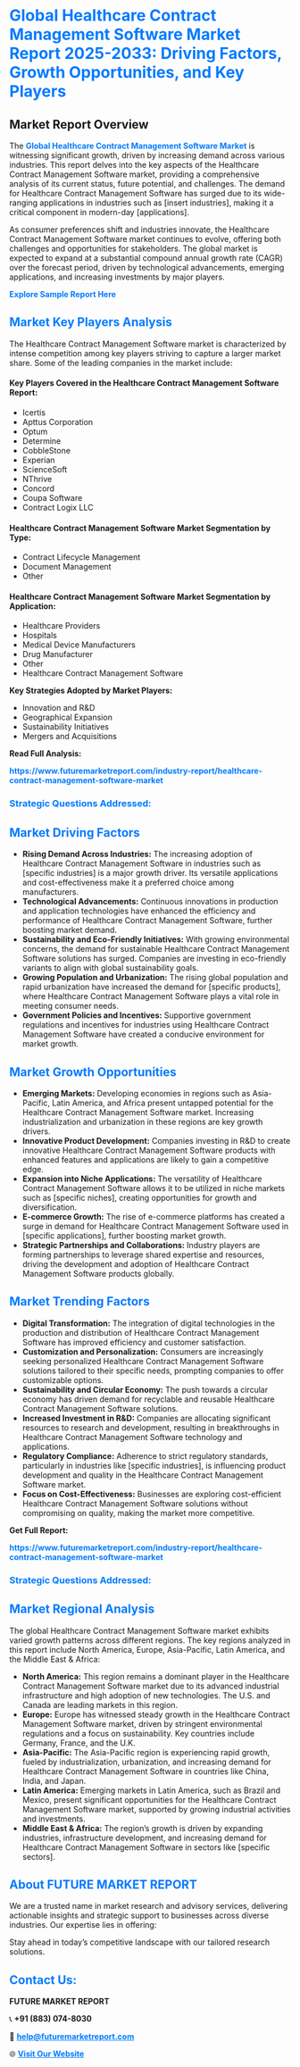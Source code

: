 <h1 style="color: #007BFF;">Global Healthcare Contract Management Software Market Report 2025-2033: Driving Factors, Growth Opportunities, and Key Players</h1>

<section id="overview">
<h2>Market Report Overview</h2>
<p>The <a href="https://www.futuremarketreport.com/industry-report/healthcare-contract-management-software-market" style="color: #007BFF; text-decoration: none;"><strong>Global Healthcare Contract Management Software Market</strong></a> is witnessing significant growth, driven by increasing demand across various industries. This report delves into the key aspects of the Healthcare Contract Management Software market, providing a comprehensive analysis of its current status, future potential, and challenges. The demand for Healthcare Contract Management Software has surged due to its wide-ranging applications in industries such as [insert industries], making it a critical component in modern-day [applications].</p>
<p>As consumer preferences shift and industries innovate, the Healthcare Contract Management Software market continues to evolve, offering both challenges and opportunities for stakeholders. The global market is expected to expand at a substantial compound annual growth rate (CAGR) over the forecast period, driven by technological advancements, emerging applications, and increasing investments by major players.</p>
</section>

<section id="overview">
<p><a href="https://www.futuremarketreport.com/request-sample/reportId=116286" style="color: #007BFF; text-decoration: none;"><strong>Explore Sample Report Here</strong></a></p>
</section>

<section id="key-players">
<h2 style="color: #007BFF;">Market Key Players Analysis</h2>
<p>The Healthcare Contract Management Software market is characterized by intense competition among key players striving to capture a larger market share. Some of the leading companies in the market include:</p>
<h4>Key Players Covered in the Healthcare Contract Management Software Report:</h4>
<ul><li>Icertis</li><li>Apttus Corporation</li><li>Optum</li><li>Determine</li><li>CobbleStone</li><li>Experian</li><li>ScienceSoft</li><li>NThrive</li><li>Concord</li><li>Coupa Software</li><li>Contract Logix LLC</li></ul>
<h4>Healthcare Contract Management Software Market Segmentation by Type:</h4>
<ul><li>Contract Lifecycle Management</li><li>Document Management</li><li>Other</li></ul>

<h4>Healthcare Contract Management Software Market Segmentation by Application:</h4>
<ul><li>Healthcare Providers</li><li>Hospitals</li><li>Medical Device Manufacturers</li><li>Drug Manufacturer</li><li>Other</li><li>Healthcare Contract Management Software</li></ul>
<p><strong>Key Strategies Adopted by Market Players:</strong></p>
<ul>
<li>Innovation and R&D</li>
<li>Geographical Expansion</li>
<li>Sustainability Initiatives</li>
<li>Mergers and Acquisitions</li>
</ul>
</section>

<section>
<p><strong>Read Full Analysis: </strong></p><a href="https://www.futuremarketreport.com/industry-report/healthcare-contract-management-software-market" style="color: #007BFF; text-decoration: none;"><strong>https://www.futuremarketreport.com/industry-report/healthcare-contract-management-software-market</strong></a>
<h3 style="color: #007BFF;">Strategic Questions Addressed:</h3>
</section>

<section id="driving-factors">
<h2 style="color: #007BFF;">Market Driving Factors</h2>
<ul>
<li><strong>Rising Demand Across Industries:</strong> The increasing adoption of Healthcare Contract Management Software in industries such as [specific industries] is a major growth driver. Its versatile applications and cost-effectiveness make it a preferred choice among manufacturers.</li>
<li><strong>Technological Advancements:</strong> Continuous innovations in production and application technologies have enhanced the efficiency and performance of Healthcare Contract Management Software, further boosting market demand.</li>
<li><strong>Sustainability and Eco-Friendly Initiatives:</strong> With growing environmental concerns, the demand for sustainable Healthcare Contract Management Software solutions has surged. Companies are investing in eco-friendly variants to align with global sustainability goals.</li>
<li><strong>Growing Population and Urbanization:</strong> The rising global population and rapid urbanization have increased the demand for [specific products], where Healthcare Contract Management Software plays a vital role in meeting consumer needs.</li>
<li><strong>Government Policies and Incentives:</strong> Supportive government regulations and incentives for industries using Healthcare Contract Management Software have created a conducive environment for market growth.</li>
</ul>
</section>

<section id="growth-opportunities">
<h2 style="color: #007BFF;">Market Growth Opportunities</h2>
<ul>
<li><strong>Emerging Markets:</strong> Developing economies in regions such as Asia-Pacific, Latin America, and Africa present untapped potential for the Healthcare Contract Management Software market. Increasing industrialization and urbanization in these regions are key growth drivers.</li>
<li><strong>Innovative Product Development:</strong> Companies investing in R&D to create innovative Healthcare Contract Management Software products with enhanced features and applications are likely to gain a competitive edge.</li>
<li><strong>Expansion into Niche Applications:</strong> The versatility of Healthcare Contract Management Software allows it to be utilized in niche markets such as [specific niches], creating opportunities for growth and diversification.</li>
<li><strong>E-commerce Growth:</strong> The rise of e-commerce platforms has created a surge in demand for Healthcare Contract Management Software used in [specific applications], further boosting market growth.</li>
<li><strong>Strategic Partnerships and Collaborations:</strong> Industry players are forming partnerships to leverage shared expertise and resources, driving the development and adoption of Healthcare Contract Management Software products globally.</li>
</ul>
</section>

<section id="trending-factors">
<h2 style="color: #007BFF;">Market Trending Factors</h2>
<ul>
<li><strong>Digital Transformation:</strong> The integration of digital technologies in the production and distribution of Healthcare Contract Management Software has improved efficiency and customer satisfaction.</li>
<li><strong>Customization and Personalization:</strong> Consumers are increasingly seeking personalized Healthcare Contract Management Software solutions tailored to their specific needs, prompting companies to offer customizable options.</li>
<li><strong>Sustainability and Circular Economy:</strong> The push towards a circular economy has driven demand for recyclable and reusable Healthcare Contract Management Software solutions.</li>
<li><strong>Increased Investment in R&D:</strong> Companies are allocating significant resources to research and development, resulting in breakthroughs in Healthcare Contract Management Software technology and applications.</li>
<li><strong>Regulatory Compliance:</strong> Adherence to strict regulatory standards, particularly in industries like [specific industries], is influencing product development and quality in the Healthcare Contract Management Software market.</li>
<li><strong>Focus on Cost-Effectiveness:</strong> Businesses are exploring cost-efficient Healthcare Contract Management Software solutions without compromising on quality, making the market more competitive.</li>
</ul>
</section>

<section>
<p><strong>Get Full Report: </strong></p><a href="https://www.futuremarketreport.com/industry-report/healthcare-contract-management-software-market" style="color: #007BFF; text-decoration: none;"><strong>https://www.futuremarketreport.com/industry-report/healthcare-contract-management-software-market</strong></a>
<h3 style="color: #007BFF;">Strategic Questions Addressed:</h3>
</section>


<section id="regional-analysis">
<h2 style="color: #007BFF;">Market Regional Analysis</h2>
<p>The global Healthcare Contract Management Software market exhibits varied growth patterns across different regions. The key regions analyzed in this report include North America, Europe, Asia-Pacific, Latin America, and the Middle East & Africa:</p>
<ul>
<li><strong>North America:</strong> This region remains a dominant player in the Healthcare Contract Management Software market due to its advanced industrial infrastructure and high adoption of new technologies. The U.S. and Canada are leading markets in this region.</li>
<li><strong>Europe:</strong> Europe has witnessed steady growth in the Healthcare Contract Management Software market, driven by stringent environmental regulations and a focus on sustainability. Key countries include Germany, France, and the U.K.</li>
<li><strong>Asia-Pacific:</strong> The Asia-Pacific region is experiencing rapid growth, fueled by industrialization, urbanization, and increasing demand for Healthcare Contract Management Software in countries like China, India, and Japan.</li>
<li><strong>Latin America:</strong> Emerging markets in Latin America, such as Brazil and Mexico, present significant opportunities for the Healthcare Contract Management Software market, supported by growing industrial activities and investments.</li>
<li><strong>Middle East & Africa:</strong> The region’s growth is driven by expanding industries, infrastructure development, and increasing demand for Healthcare Contract Management Software in sectors like [specific sectors].</li>
</ul>
</section>

<footer>
<h2 style="color: #007BFF;">About FUTURE MARKET REPORT</h2>
<p>We are a trusted name in market research and advisory services, delivering actionable insights and strategic support to businesses across diverse industries. Our expertise lies in offering:</p>

<p>Stay ahead in today’s competitive landscape with our tailored research solutions.</p>

<h2 style="color: #007BFF;">Contact Us:</h2>
<p><strong>FUTURE MARKET REPORT</strong></p>
<p>📞 <strong>+91 (883) 074-8030</strong></p>
<p>📧 <strong><a href="mailto:help@futuremarketreport.com" style="color: #007BFF;">help@futuremarketreport.com</a></strong></p>
<p>🌐 <strong><a href="https://www.futuremarketreport.com/" style="color: #007BFF;">Visit Our Website</a></strong></p>
</footer>